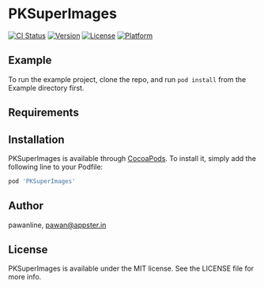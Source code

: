 # PKSuperImages

[![CI Status](https://img.shields.io/travis/pawanline/PKSuperImages.svg?style=flat)](https://travis-ci.org/pawanline/PKSuperImages)
[![Version](https://img.shields.io/cocoapods/v/PKSuperImages.svg?style=flat)](https://cocoapods.org/pods/PKSuperImages)
[![License](https://img.shields.io/cocoapods/l/PKSuperImages.svg?style=flat)](https://cocoapods.org/pods/PKSuperImages)
[![Platform](https://img.shields.io/cocoapods/p/PKSuperImages.svg?style=flat)](https://cocoapods.org/pods/PKSuperImages)

## Example

To run the example project, clone the repo, and run `pod install` from the Example directory first.

## Requirements

## Installation

PKSuperImages is available through [CocoaPods](https://cocoapods.org). To install
it, simply add the following line to your Podfile:

```ruby
pod 'PKSuperImages'
```

## Author

pawanline, pawan@appster.in

## License

PKSuperImages is available under the MIT license. See the LICENSE file for more info.
